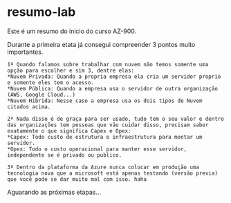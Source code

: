 # resumo-lab
Este é um resumo do inicio do curso AZ-900.  

Durante a primeira etata já consegui compreender 3 pontos muito importantes.

    1º Quando falamos sobre trabalhar com nuvem não temos somente uma opção para escolher e sim 3, dentre elas:
    *Nuvem Privada: Quando a propria empresa ela cria um servidor proprio e somente eles tem o acesso.
    *Nuvem Pública: Quando a empresa usa o servidor de outra organização (AWS, Google Cloud...)
    *Nuvem Hibrida: Nesse caso a empresa usa os dois tipos de Nuvem citados acima.

    2º Nada disso é de graça para ser usado, tudo tem o seu valor e dentro das organizações tem pessoas que vão cuidar disso, precisam saber exatamente o que significa Capex e Opex:
    *Capex: Todo custo de estrutura e infraestrutura para montar um servidor.
    *Opex: Todo o custo operacional para manter esse servidor, independente se é privado ou publico.

    3º Dentro da plataforma da Azure nunca colocar em produção uma tecnologia nova que a microsoft está apenas testando (versão previa) que você pode se dar muito mal com isso. haha

Aguarando as próximas etapas...

